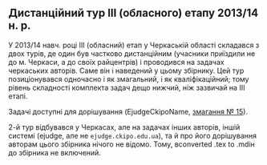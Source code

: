﻿## Дистанційний тур ІІІ (обласного) етапу 2013/14 н. р.

У 2013/14 навч. році III (обласний) етап у Черкаській області складався з двох турів, де один був частково дистанційним (учасники приїздили не до м. Черкаси, а до своїх райцентрів) і проводився на задачах черкаських авторів. Саме він і наведений у цьому збірнику. Цей тур позиціонувався одночасно і як змагальний, і як кваліфікаційний; тому рівень складності комплекта задач дещо нижчий, ніж зазвичай на III етапі.

Задачі доступні для дорішування (EjudgeCkipoName, [змагання № 15](https://ejudge.ckipo.edu.ua/cgi-bin/new-register?contest_id=15)).

2-й тур відбувався у Черкасах, але на задачах інших авторів, іншій системі (ejudge, але не `ejudge.ckipo.edu.ua`), та й про його дорішування авторам цього збірника нічого не відомо. Тому, вconverted .tex to .mdін до збірника не включений.